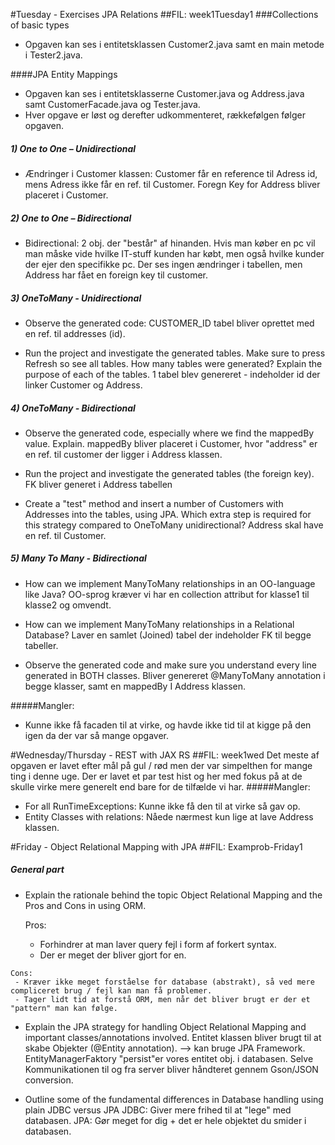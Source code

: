 #Tuesday - Exercises JPA Relations
##FIL: week1Tuesday1
###Collections of basic types
- Opgaven kan ses i entitetsklassen Customer2.java samt en main metode i Tester2.java.


####JPA Entity Mappings
- Opgaven kan ses i entitetsklasserne Customer.java og Address.java samt CustomerFacade.java og Tester.java.
- Hver opgave er løst og derefter udkommenteret, rækkefølgen følger opgaven.


##### 1) One to One – Unidirectional
- Ændringer i Customer klassen:
		Customer får en reference til Adress id, mens Adress ikke får en ref. til Customer. Foregn Key for Address bliver placeret i Customer.

##### 2) One to One – Bidirectional
- Bidirectional: 2 obj. der "består" af hinanden.
		Hvis man køber en pc vil man måske vide hvilke IT-stuff kunden har købt, men også hvilke kunder der ejer den specifikke pc.
		Der ses ingen ændringer i tabellen, men Address har fået en foreign key til customer.

##### 3) OneToMany - Unidirectional
- Observe the generated code:
		CUSTOMER_ID tabel bliver oprettet med en ref. til addresses (id).

- Run the project and investigate the generated tables. Make sure to press Refresh so see all tables. How many tables were generated? Explain the purpose of each of the tables.
		1 tabel blev genereret - indeholder id der linker Customer og Address.

##### 4) OneToMany - Bidirectional
- Observe the generated code, especially where we find the mappedBy value. Explain.
		mappedBy bliver placeret i Customer, hvor "address" er en ref. til customer der ligger i Address klassen.

- Run the project and investigate the generated tables (the foreign key). 
		FK bliver generet i Address tabellen
- Create a "test" method and insert a number of Customers with Addresses into the tables, using JPA. Which extra step is required for this strategy compared to OneToMany unidirectional?
		Address skal have en ref. til Customer.

##### 5) Many To Many - Bidirectional
- How can we implement ManyToMany relationships in an OO-language like Java?
		OO-sprog kræver vi har en collection attribut for klasse1 til klasse2 og omvendt.

-  How can we implement ManyToMany relationships in a Relational Database?
		Laver en samlet (Joined) tabel der indeholder FK til begge tabeller.

- Observe the generated code and make sure you understand every line generated in BOTH classes.
		Bliver genereret @ManyToMany annotation i begge klasser, samt en mappedBy I Address klassen.


#####Mangler:
- Kunne ikke få facaden til at virke, og havde ikke tid til at kigge på den igen da der var så mange opgaver.


#Wednesday/Thursday - REST with JAX RS
##FIL: week1wed
Det meste af opgaven er lavet efter mål på gul / rød men der var simpelthen for mange ting i denne uge. Der er lavet et par test hist og her med fokus på at de skulle virke mere generelt end bare for de tilfælde vi har.
#####Mangler:
- For all RunTimeExceptions: Kunne ikke få den til at virke så gav op.
- Entity Classes with relations: Nåede nærmest kun lige at lave Address klassen.

#Friday - Object Relational Mapping with JPA
##FIL: Examprob-Friday1
##### General part
 - Explain the rationale behind the topic Object Relational Mapping and the Pros and Cons in using ORM.
 
 
	Pros:
	 - Forhindrer at man laver query fejl i form af forkert syntax.
	 - Der er meget der bliver gjort for en.

<invis></invis>
 
	Cons:
	 - Kræver ikke meget forståelse for database (abstrakt), så ved mere compliceret brug / fejl kan man få problemer.
	 - Tager lidt tid at forstå ORM, men når det bliver brugt er der et "pattern" man kan følge.



- Explain the JPA strategy for handling Object Relational Mapping and important classes/annotations involved.
		Entitet klassen bliver brugt til at skabe Objekter (@Entity annotation). --> kan bruge JPA Framework.
		EntityManagerFaktory "persist"er vores entitet obj. i databasen.
		Selve Kommunikationen til og fra server bliver håndteret gennem Gson/JSON conversion.

 
- Outline some of the fundamental differences in Database handling using plain JDBC versus JPA
		JDBC: Giver mere frihed til at "lege" med databasen.
		JPA: Gør meget for dig + det er hele objektet du smider i databasen.



